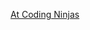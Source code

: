 [At Coding Ninjas](https://www.naukri.com/code360/problems/distinct-characters_2221410?leftPanelTabValue=PROBLEM)
